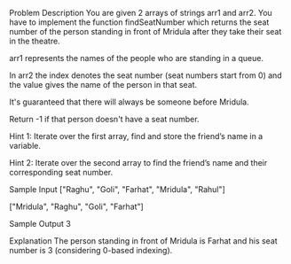 Problem Description
You are given 2 arrays of strings arr1 and arr2. You have to implement the function findSeatNumber which returns the seat number of the person standing in front of Mridula after they take their seat in the theatre.


arr1 represents the names of the people who are standing in a queue.


In arr2 the index denotes the seat number (seat numbers start from 0) and the value gives the name of the person in that seat.


It's guaranteed that there will always be someone before Mridula.


Return -1 if that person doesn't have a seat number.


Hint 1: Iterate over the first array, find and store the friend’s name in a variable.

Hint 2: Iterate over the second array to find the friend’s name and their corresponding seat number.


Sample Input
["Raghu", "Goli", "Farhat", "Mridula", "Rahul"]

["Mridula", "Raghu", "Goli", "Farhat"]


Sample Output
3


Explanation
The person standing in front of Mridula is Farhat and his seat number is 3 (considering 0-based indexing).

